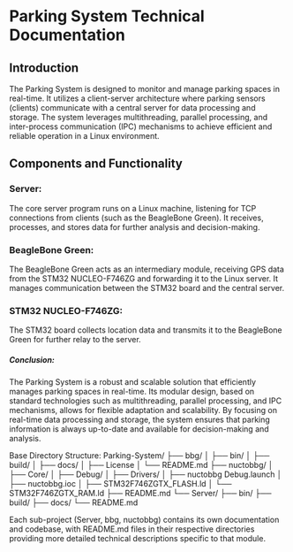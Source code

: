 # Parking System Technical Documentation

## Introduction

The Parking System is designed to monitor and manage parking spaces in real-time. It utilizes a client-server architecture where parking sensors (clients) communicate with a central server for data processing and storage. The system leverages multithreading, parallel processing, and inter-process communication (IPC) mechanisms to achieve efficient and reliable operation in a Linux environment.


## Components and Functionality
### Server:
The core server program runs on a Linux machine, listening for TCP connections from clients (such as the BeagleBone Green). It receives, processes, and stores data for further analysis and decision-making.

### BeagleBone Green: 
The BeagleBone Green acts as an intermediary module, receiving GPS data from the STM32 NUCLEO-F746ZG and forwarding it to the Linux server. It manages communication between the STM32 board and the central server.

### STM32 NUCLEO-F746ZG:
The STM32 board collects location data and transmits it to the BeagleBone Green for further relay to the server.


##### Conclusion:
The Parking System is a robust and scalable solution that efficiently manages parking spaces in real-time. Its modular design, based on standard technologies such as multithreading, parallel processing, and IPC mechanisms, allows for flexible adaptation and scalability. By focusing on real-time data processing and storage, the system ensures that parking information is always up-to-date and available for decision-making and analysis.


Base Directory Structure:
Parking-System/
├── bbg/
│   ├── bin/
│   ├── build/
│   ├── docs/
│   ├── License
│   └── README.md
├── nuctobbg/
│   ├── Core/
│   ├── Debug/
│   ├── Drivers/
│   ├── nuctobbg Debug.launch
│   ├── nuctobbg.ioc
│   ├── STM32F746ZGTX_FLASH.ld
│   └── STM32F746ZGTX_RAM.ld
├── README.md
└── Server/
    ├── bin/
    ├── build/
    ├── docs/
    └── README.md


Each sub-project (Server, bbg, nuctobbg) contains its own documentation and codebase, with README.md files in their respective directories providing more detailed technical descriptions specific to that module.
